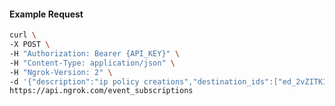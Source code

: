 <!-- Code generated for API Clients. DO NOT EDIT. -->
#### Example Request
```bash
curl \
-X POST \
-H "Authorization: Bearer {API_KEY}" \
-H "Content-Type: application/json" \
-H "Ngrok-Version: 2" \
-d '{"description":"ip policy creations","destination_ids":["ed_2vZITK1dhcR8FcPzU4VtB7hNeFT"],"metadata":"{\"environment\": \"staging\"}","sources":[{"type":"ip_policy_created.v0"}]}' \
https://api.ngrok.com/event_subscriptions
